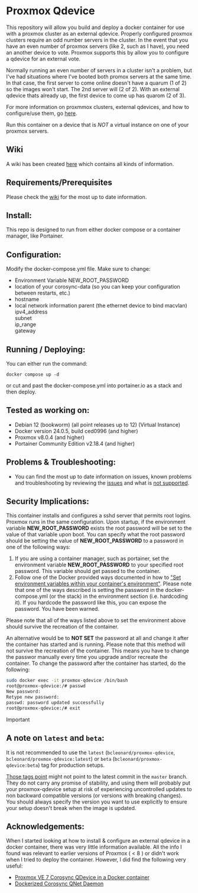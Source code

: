 # Proxmox Qdevice

This repository will allow you build and deploy a docker container for use with a proxmox cluster as an external qdevice.  Properly configured proxmox clusters require an odd number servers in the cluster.   In the event that you have an even number of proxmox servers (like 2, such as I have), you need an another device to vote.   Proxmox supports this by allow you to configure a qdevice for an external vote.

Normally running an even number of servers in a cluster isn't a problem, but I've had situations where I've booted both promox servers at the same time.  In that case, the first server to come online doesn't have a quarum (1 of 2) so the images won't start.  The 2nd server will (2 of 2).  With an external qdevice thats already up, the first device to come up has quarom (2 of 3).  

For more information on proxmmox clusters, external qdevices, and how to configure/use them, go [here](https://pve.proxmox.com/wiki/Cluster_Manager#_corosync_external_vote_support).

Run this container on a device that is *NOT* a virtual instance on one of your proxmox servers.

## Wiki

A wiki has been created [here](https://github.com/bcleonard/proxmox-qdevice/wiki) which contains all kinds of information.

## Requirements/Prerequisites

Please check the [wiki](https://github.com/bcleonard/proxmox-qdevice/wiki#pre-requisites) for the most up to date information.

## Install:

This repo is designed to run from either docker compose or a container manager, like Portainer.

## Configuration:

Modify the docker-compose.yml file.   Make sure to change:

* Environment Variable NEW_ROOT_PASSWORD
* location of your corosync-data (so you can keep your configuration between restarts, etc.)
* hostname 
* local network information
   parent (the ethernet device to bind macvlan)  
   ipv4_address  
   subnet  
   ip_range  
   gateway

## Running / Deploying:

You can either run the command:

`docker compose up -d`

or cut and past the docker-compose.yml into portainer.io as a stack and then deploy.

## Tested as working on:

* Debian 12 (bookworm) (all point releases up to 12) (Virtual Instance)
* Docker version 24.0.5, build ced0996 (and higher)
* Proxmox v8.0.4 (and higher)
* Portainer Community Edition v2.18.4 (and higher)

## Problems & Troubleshooting:

* You can find the most up to date information on issues, known problems and troubleshooting by reviewing the [issues](https://github.com/bcleonard/proxmox-qdevice/issues) and what is [not supported](https://github.com/bcleonard/proxmox-qdevice/wiki#whats-not-supported).

## Security Implications:

This container installs and configures a sshd server that permits root logins.  Proxmox runs in the same configuration.  Upon startup, if the environment variable **NEW_ROOT_PASSWORD** exists the root password will be set to the value of that variable upon boot.   You can specify what the root password should be setting the value of **NEW_ROOT_PASSWORD** to a password in one of the following ways:

1) If you are using a container manager, such as portainer, set the environment variable **NEW_ROOT_PASSWORD** to your specified root password.  This variable should get passed to the container.
2) Follow one of the Docker provided ways documented in how to ["Set environment variables within your container's environment"](https://docs.docker.com/compose/how-tos/environment-variables/set-environment-variables/).  Please note that one of the ways described is setting the password in the docker-compose.yml (or the stack) in the environment section (i.e. hardcoding it).   If you hardcode the password like this, you can expose the password.  You have been warned.

Please note that all of the ways listed above to set the environment above should survive the recreation of the container.

An alternative would be to **NOT SET** the password at all and change it after the container has started and is running.  Please note that this method will not survive the recreation of the container.  This means you have to change the passwor manually every time you upgrade and/or recreate the container.  To change the password after the container has started, do the following:

```bash
sudo docker exec -it proxmox-qdevice /bin/bash
root@proxmox-qdevice:/# passwd
New password:
Retype new password:
passwd: password updated successfully
root@proxmox-qdevice:/# exit
```

> [!IMPORTANT]
>
> ## A note on `latest` and `beta`:
>
> It is not recommended to use the `latest` (`bcleonard/proxmox-qdevice`, `bcleonard/proxmox-qdevice:latest`) or `beta` (`bcleonard/proxmox-qdevice:beta`) tag for production setups.
>
> [Those tags point](https://hub.docker.com/r/bcleonard/proxmox-qdevice/tags) might not point to the latest commit in the `master` branch. They do not carry any promise of stability, and using them will probably put your proxmox-qdevice setup at risk of experiencing uncontrolled updates to non backward compatible versions (or versions with breaking changes). You should always specify the version you want to use explicitly to ensure your setup doesn't break when the image is updated.

## Acknowledgements:

When I started looking at how to install & configure an external qdevice in a docker container, there was very little information available.   All the info I found was relevant to earlier versions of Proxmox ( < 8 ) or didn't work when I tried to deploy the container.  However, I did find the following very useful:

* [Proxmox VE 7 Corosync QDevice in a Docker container](https://raymii.org/s/tutorials/Proxmox_VE_7_Corosync_QDevice_in_Docker.html)
* [Dockerized Corosync QNet Daemon](https://github.com/modelrockettier/docker-corosync-qnetd)
